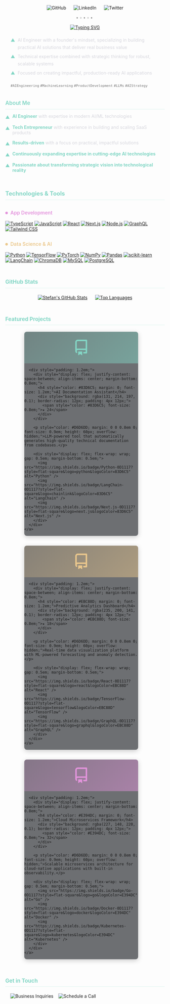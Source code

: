 <div align="center" style="margin: 1em 0;">
  <!-- Social Links -->
  <div style="margin-bottom: 1em;">
    <a href="https://github.com/ethrdev" style="text-decoration: none; margin: 0 10px; transition: opacity 0.3s;" onmouseover="this.style.opacity=0.7" onmouseout="this.style.opacity=1">
      <img src="https://img.shields.io/badge/GitHub-0D1117?style=for-the-badge&logo=github&logoColor=83D6C5" alt="GitHub" />
    </a>
    <a href="https://linkedin.com/in/yourusername" style="text-decoration: none; margin: 0 10px; transition: opacity 0.3s;" onmouseover="this.style.opacity=0.7" onmouseout="this.style.opacity=1">
      <img src="https://img.shields.io/badge/LinkedIn-0D1117?style=for-the-badge&logo=linkedin&logoColor=83D6C5" alt="LinkedIn" />
    </a>
    <a href="https://twitter.com/yourusername" style="text-decoration: none; margin: 0 10px; transition: opacity 0.3s;" onmouseover="this.style.opacity=0.7" onmouseout="this.style.opacity=1">
      <img src="https://img.shields.io/badge/Twitter-0D1117?style=for-the-badge&logo=twitter&logoColor=83D6C5" alt="Twitter" />
    </a>
  </div>

  <div style="font-family: 'Fira Code', monospace; color: #737373; font-size: 0.9em; margin-bottom: 1em; letter-spacing: 0.3em; line-height: 1.5;">
    <span>✦</span><span>✧</span><span>✦</span><span>✧</span><span>✦</span>
  </div>

  <div style="width: 100%; display: flex; justify-content: center;">
    <a href="https://git.io/typing-svg">
      <img src="https://readme-typing-svg.demolab.com?font=Fira+Code&weight=500&size=18&duration=9000&pause=1000&color=83D6C5&center=true&vCenter=true&width=600&lines=Building+intelligent+solutions+with+AI;Transforming+ideas+into+scalable+product" alt="Typing SVG" />
    </a>
  </div>
</div>

<div style="max-width: 700px; margin: 0 auto; padding: 0 1.2em; color: #D6D6DD; line-height: 1.6; font-size: 1em; margin-top: 1.5em; margin-bottom: 2.5em;">
  <div style="display: flex; align-items: flex-start; margin-bottom: 0.5em; gap: 8px;">
    <span style="color: #83D6C5;">▲</span>
    <span>AI Engineer with a founder's mindset, specializing in building practical AI solutions that deliver real business value</span>
  </div>
  <div style="display: flex; align-items: flex-start; margin-bottom: 0.5em; gap: 8px;">
    <span style="color: #83D6C5;">▲</span>
    <span>Technical expertise combined with strategic thinking for robust, scalable systems</span>
  </div>
  <div style="display: flex; align-items: flex-start; gap: 8px;">
    <span style="color: #83D6C5;">▲</span>
    <span>Focused on creating impactful, production-ready AI applications</span>
  </div>
  
  <!-- Keywords for SEO and better visibility -->
  <div style="margin-top: 1.5em; font-size: 0.9em; color: #737373;">
    <code>#AIEngineering</code> <code>#MachineLearning</code> <code>#ProductDevelopment</code> <code>#LLMs</code> <code>#AIStrategy</code>
  </div>
</div>

<div style="margin: 2em 0 1.5em 0;">
  <h3 style="color: #83D6C5; margin: 0 0 0.8em 0; font-size: 1.2em; font-weight: 600; border-bottom: 1px solid rgba(131, 214, 197, 0.3); padding-bottom: 0.5em;">About Me</h3>
  <div style="display: flex; flex-direction: column; align-items: flex-start; margin-bottom: 0.5em; gap: 8px;">
    <div style="display: flex; align-items: flex-start; margin-bottom: 0.5em; gap: 8px;">
      <span style="color: #83D6C5; flex-shrink: 0; margin-top: 0.2em;">▲</span>
      <span style="color: #D6D6DD;"><strong style="color: #83D6C5;">AI Engineer</strong> with expertise in modern AI/ML technologies</span>
    </div>
    <div style="display: flex; align-items: flex-start; margin-bottom: 0.5em; gap: 8px;">
      <span style="color: #83D6C5; flex-shrink: 0; margin-top: 0.2em;">▲</span>
      <span style="color: #D6D6DD;"><strong style="color: #83D6C5;">Tech Entrepreneur</strong> with experience in building and scaling SaaS products</span>
    </div>
    <div style="display: flex; align-items: flex-start; margin-bottom: 0.5em; gap: 8px;">
      <span style="color: #83D6C5; flex-shrink: 0; margin-top: 0.2em;">▲</span>
      <span style="color: #D6D6DD;"><strong style="color: #83D6C5;">Results-driven</strong> with a focus on practical, impactful solutions</span>
    </div>
    <div style="display: flex; align-items: flex-start; margin-bottom: 0.5em; gap: 8px;">
      <span style="color: #83D6C5; flex-shrink: 0; margin-top: 0.2em;">▲</span>
      <span style="color: #D6D6DD;"><strong style="color: #83D6C5;">Continuously expanding expertise in cutting-edge AI technologies</strong></span>
    </div>
    <div style="display: flex; align-items: flex-start; gap: 8px;">
      <span style="color: #83D6C5; flex-shrink: 0; margin-top: 0.2em;">▲</span>
      <span style="color: #D6D6DD;"><strong style="color: #83D6C5;">Passionate about transforming strategic vision into technological reality</strong></span>
    </div>
  </div>
</div>


<h3 align="left" style="color: #83D6C5 !important; margin-top: 3em; margin-bottom: 1.5em; font-size: 1.3em; border-bottom: 1px solid rgba(131, 214, 197, 0.3); padding-bottom: 0.5em;">
  <font color="#83D6C5">Technologies & Tools</font>
</h3>

<h4 align="left" style="color: #E394DC !important; margin: 2em 0 1em 0; font-size: 1.1em; font-weight: 600; display: flex; align-items: center; gap: 8px;">
  <span style="display: inline-block; width: 8px; height: 8px; background-color: #E394DC; border-radius: 50%;"></span>
  <font color="#E394DC">App Development</font>
</h4>



[![TypeScript](https://img.shields.io/badge/TypeScript-0D1117?style=for-the-badge&logo=typescript&logoColor=E394DC)](https://www.typescriptlang.org/)
[![JavaScript](https://img.shields.io/badge/JavaScript-0D1117?style=for-the-badge&logo=javascript&logoColor=E394DC)](https://developer.mozilla.org/en-US/docs/Web/JavaScript)
[![React](https://img.shields.io/badge/React-0D1117?style=for-the-badge&logo=react&logoColor=E394DC)](https://reactjs.org/)
[![Next.js](https://img.shields.io/badge/Next.js-0D1117?style=for-the-badge&logo=nextdotjs&logoColor=E394DC)](https://nextjs.org/)
[![Node.js](https://img.shields.io/badge/Node.js-0D1117?style=for-the-badge&logo=nodedotjs&logoColor=E394DC)](https://nodejs.org/)
[![GraphQL](https://img.shields.io/badge/GraphQL-0D1117?style=for-the-badge&logo=graphql&logoColor=E394DC)](https://graphql.org/)
[![Tailwind CSS](https://img.shields.io/badge/Tailwind_CSS-0D1117?style=for-the-badge&logo=tailwindcss&logoColor=E394DC)](https://tailwindcss.com/)



<h4 align="left" style="color: #EBC88D !important; margin: 2em 0 1em 0; font-size: 1.1em; font-weight: 600; display: flex; align-items: center; gap: 8px;">
  <span style="display: inline-block; width: 8px; height: 8px; background-color: #EBC88D; border-radius: 50%;"></span>
  <span style="color: #EBC88D">Data Science & AI</span>
</h4>

[![Python](https://img.shields.io/badge/Python-0D1117?style=for-the-badge&logo=python&logoColor=EBC88D)](https://www.python.org/)
[![TensorFlow](https://img.shields.io/badge/TensorFlow-0D1117?style=for-the-badge&logo=tensorflow&logoColor=EBC88D)](https://www.tensorflow.org/)
[![PyTorch](https://img.shields.io/badge/PyTorch-0D1117?style=for-the-badge&logo=pytorch&logoColor=EBC88D)](https://pytorch.org/)
[![NumPy](https://img.shields.io/badge/NumPy-0D1117?style=for-the-badge&logo=numpy&logoColor=EBC88D)](https://numpy.org/)
[![Pandas](https://img.shields.io/badge/Pandas-0D1117?style=for-the-badge&logo=pandas&logoColor=EBC88D)](https://pandas.pydata.org/)
[![scikit-learn](https://img.shields.io/badge/scikit--learn-0D1117?style=for-the-badge&logo=scikit-learn&logoColor=EBC88D)](https://scikit-learn.org/)
[![LangChain](https://img.shields.io/badge/LangChain-0D1117?style=for-the-badge&logo=langchain&logoColor=EBC88D)](https://python.langchain.com/)
[![ChromaDB](https://img.shields.io/badge/ChromaDB-0D1117?style=for-the-badge&logo=chromium&logoColor=EBC88D)](https://www.trychroma.com/)
[![MySQL](https://img.shields.io/badge/MySQL-0D1117?style=for-the-badge&logo=mysql&logoColor=EBC88D)](https://www.mysql.com/)
[![PostgreSQL](https://img.shields.io/badge/PostgreSQL-0D1117?style=for-the-badge&logo=postgresql&logoColor=EBC88D)](https://www.postgresql.org/)

<h3 align="left" style="color: #83D6C5 !important; margin-top: 3em; margin-bottom: 1em; font-size: 1.2em; border-bottom: 1px solid rgba(131, 214, 197, 0.3); padding-bottom: 0.5em;">
  <font color="#83D6C5">GitHub Stats</font>
</h3>

<div style="display: flex; justify-content: center; gap: 1.5rem; flex-wrap: wrap; margin: 1.5em 0;">
  <a href="https://github.com/ethrdev" style="transition: transform 0.3s;" onmouseover="this.style.transform='scale(1.02)'" onmouseout="this.style.transform='scale(1)'">
    <img alt="Stefan's GitHub Stats" src="https://github-readme-stats.vercel.app/api?username=ethrdev&show_icons=true&bg_color=0D1117&hide_border=true&title_color=83D6C5&text_color=D6D6DD&icon_color=83D6C5&ring_color=EBC88D&include_all_commits=true&count_private=true&hide=issues,contribs&card_width=495" />
  </a>
  <a href="https://github.com/ethrdev?tab=repositories" style="transition: transform 0.3s;" onmouseover="this.style.transform='scale(1.02)'" onmouseout="this.style.transform='scale(1)'">
    <img alt="Top Languages" src="https://github-readme-stats.vercel.app/api/top-langs/?username=ethrdev&layout=compact&bg_color=0D1117&hide_border=true&border_color=2D3748&title_color=83D6C5&text_color=D6D6DD&icon_color=83D6C5&card_width=445&text_bold=false&hide=html,css,scss&langs_count=6&include_private=true&custom_title=Most%20Used%20Languages&border_radius=6&locale=en&cache_seconds=7200" />
  </a>
</div>

<h3 align="left" style="color: #83D6C5 !important; margin-top: 3em; margin-bottom: 1em; font-size: 1.2em; border-bottom: 1px solid rgba(131, 214, 197, 0.3); padding-bottom: 0.5em;">
  <font color="#83D6C5">Featured Projects</font>
</h3>

<div style="display: flex; flex-wrap: wrap; justify-content: center; gap: 1.5rem; margin: 1.5em 0 3em 0;">
  <!-- Project 1 -->
  <div style="max-width: 360px; min-width: 300px; border-radius: 8px; overflow: hidden; box-shadow: 0 4px 16px rgba(0,0,0,0.2); background: rgba(14, 17, 23, 0.6); transition: all 0.3s; margin-bottom: 0.5em;" onmouseover="this.style.transform='translateY(-5px)'; this.style.boxShadow='0 10px 20px rgba(0,0,0,0.3)'" onmouseout="this.style.transform='translateY(0)'; this.style.boxShadow='0 4px 16px rgba(0,0,0,0.2)'">
    <a href="https://github.com/ethrdev/project-name-1" style="text-decoration: none;">
      <div style="height: 100px; background: linear-gradient(135deg, rgba(131, 214, 197, 0.2) 0%, rgba(131, 214, 197, 0.5) 100%); display: flex; align-items: center; justify-content: center;">
        <svg height="50" width="50" viewBox="0 0 16 16" version="1.1" style="fill: #83D6C5;">
          <path d="M2 2.5A2.5 2.5 0 0 1 4.5 0h8.75a.75.75 0 0 1 .75.75v12.5a.75.75 0 0 1-.75.75h-2.5a.75.75 0 0 1 0-1.5h1.75v-2h-8a1 1 0 0 0-.714 1.7a.75.75 0 1 1-1.072 1.05A2.495 2.495 0 0 1 2 11.5Zm10.5-1h-8a1 1 0 0 0-1 1v6.708A2.486 2.486 0 0 1 4.5 9h8ZM5 12.25a.25.25 0 0 1 .25-.25h3.5a.25.25 0 0 1 .25.25v3.25a.25.25 0 0 1-.4.2l-1.45-1.087a.249.249 0 0 0-.3 0L5.4 15.7a.25.25 0 0 1-.4-.2Z"></path>
        </svg>
      </div>
      
      <div style="padding: 1.2em;">
        <div style="display: flex; justify-content: space-between; align-items: center; margin-bottom: 0.8em;">
          <h4 style="color: #83D6C5; margin: 0; font-size: 1.2em;">AI Documentation Assistant</h4>
          <div style="background: rgba(131, 214, 197, 0.1); border-radius: 12px; padding: 4px 12px;">
            <span style="color: #83D6C5; font-size: 0.8em;">★ 24</span>
          </div>
        </div>
        
        <p style="color: #D6D6DD; margin: 0 0 0.8em 0; font-size: 0.9em; height: 60px; overflow: hidden;">LLM-powered tool that automatically generates high-quality technical documentation from codebases.</p>
        
        <div style="display: flex; flex-wrap: wrap; gap: 0.5em; margin-bottom: 0.5em;">
          <img src="https://img.shields.io/badge/Python-0D1117?style=flat-square&logo=python&logoColor=83D6C5" alt="Python" />
          <img src="https://img.shields.io/badge/LangChain-0D1117?style=flat-square&logo=chainlink&logoColor=83D6C5" alt="LangChain" />
          <img src="https://img.shields.io/badge/Next.js-0D1117?style=flat-square&logo=next.js&logoColor=83D6C5" alt="Next.js" />
        </div>
      </div>
    </a>
  </div>

  <!-- Project 2 -->
  <div style="max-width: 360px; min-width: 300px; border-radius: 8px; overflow: hidden; box-shadow: 0 4px 16px rgba(0,0,0,0.2); background: rgba(14, 17, 23, 0.6); transition: all 0.3s; margin-bottom: 0.5em;" onmouseover="this.style.transform='translateY(-5px)'; this.style.boxShadow='0 10px 20px rgba(0,0,0,0.3)'" onmouseout="this.style.transform='translateY(0)'; this.style.boxShadow='0 4px 16px rgba(0,0,0,0.2)'">
    <a href="https://github.com/ethrdev/project-name-2" style="text-decoration: none;">
      <div style="height: 100px; background: linear-gradient(135deg, rgba(235, 200, 141, 0.2) 0%, rgba(235, 200, 141, 0.5) 100%); display: flex; align-items: center; justify-content: center;">
        <svg height="50" width="50" viewBox="0 0 16 16" version="1.1" style="fill: #EBC88D;">
          <path d="M2 2.5A2.5 2.5 0 0 1 4.5 0h8.75a.75.75 0 0 1 .75.75v12.5a.75.75 0 0 1-.75.75h-2.5a.75.75 0 0 1 0-1.5h1.75v-2h-8a1 1 0 0 0-.714 1.7a.75.75 0 1 1-1.072 1.05A2.495 2.495 0 0 1 2 11.5Zm10.5-1h-8a1 1 0 0 0-1 1v6.708A2.486 2.486 0 0 1 4.5 9h8ZM5 12.25a.25.25 0 0 1 .25-.25h3.5a.25.25 0 0 1 .25.25v3.25a.25.25 0 0 1-.4.2l-1.45-1.087a.249.249 0 0 0-.3 0L5.4 15.7a.25.25 0 0 1-.4-.2Z"></path>
        </svg>
      </div>
      
      <div style="padding: 1.2em;">
        <div style="display: flex; justify-content: space-between; align-items: center; margin-bottom: 0.8em;">
          <h4 style="color: #EBC88D; margin: 0; font-size: 1.2em;">Predictive Analytics Dashboard</h4>
          <div style="background: rgba(235, 200, 141, 0.1); border-radius: 12px; padding: 4px 12px;">
            <span style="color: #EBC88D; font-size: 0.8em;">★ 18</span>
          </div>
        </div>
        
        <p style="color: #D6D6DD; margin: 0 0 0.8em 0; font-size: 0.9em; height: 60px; overflow: hidden;">Real-time data visualization platform with ML-powered forecasting and anomaly detection.</p>
        
        <div style="display: flex; flex-wrap: wrap; gap: 0.5em; margin-bottom: 0.5em;">
          <img src="https://img.shields.io/badge/React-0D1117?style=flat-square&logo=react&logoColor=EBC88D" alt="React" />
          <img src="https://img.shields.io/badge/TensorFlow-0D1117?style=flat-square&logo=tensorflow&logoColor=EBC88D" alt="TensorFlow" />
          <img src="https://img.shields.io/badge/GraphQL-0D1117?style=flat-square&logo=graphql&logoColor=EBC88D" alt="GraphQL" />
        </div>
      </div>
    </a>
  </div>

  <!-- Project 3 -->
  <div style="max-width: 360px; min-width: 300px; border-radius: 8px; overflow: hidden; box-shadow: 0 4px 16px rgba(0,0,0,0.2); background: rgba(14, 17, 23, 0.6); transition: all 0.3s; margin-bottom: 0.5em;" onmouseover="this.style.transform='translateY(-5px)'; this.style.boxShadow='0 10px 20px rgba(0,0,0,0.3)'" onmouseout="this.style.transform='translateY(0)'; this.style.boxShadow='0 4px 16px rgba(0,0,0,0.2)'">
    <a href="https://github.com/ethrdev/project-name-3" style="text-decoration: none;">
      <div style="height: 100px; background: linear-gradient(135deg, rgba(227, 148, 220, 0.2) 0%, rgba(227, 148, 220, 0.5) 100%); display: flex; align-items: center; justify-content: center;">
        <svg height="50" width="50" viewBox="0 0 16 16" version="1.1" style="fill: #E394DC;">
          <path d="M2 2.5A2.5 2.5 0 0 1 4.5 0h8.75a.75.75 0 0 1 .75.75v12.5a.75.75 0 0 1-.75.75h-2.5a.75.75 0 0 1 0-1.5h1.75v-2h-8a1 1 0 0 0-.714 1.7a.75.75 0 1 1-1.072 1.05A2.495 2.495 0 0 1 2 11.5Zm10.5-1h-8a1 1 0 0 0-1 1v6.708A2.486 2.486 0 0 1 4.5 9h8ZM5 12.25a.25.25 0 0 1 .25-.25h3.5a.25.25 0 0 1 .25.25v3.25a.25.25 0 0 1-.4.2l-1.45-1.087a.249.249 0 0 0-.3 0L5.4 15.7a.25.25 0 0 1-.4-.2Z"></path>
        </svg>
      </div>
      
      <div style="padding: 1.2em;">
        <div style="display: flex; justify-content: space-between; align-items: center; margin-bottom: 0.8em;">
          <h4 style="color: #E394DC; margin: 0; font-size: 1.2em;">Cloud Microservices Framework</h4>
          <div style="background: rgba(227, 148, 220, 0.1); border-radius: 12px; padding: 4px 12px;">
            <span style="color: #E394DC; font-size: 0.8em;">★ 32</span>
          </div>
        </div>
        
        <p style="color: #D6D6DD; margin: 0 0 0.8em 0; font-size: 0.9em; height: 60px; overflow: hidden;">Scalable microservices architecture for cloud-native applications with built-in observability.</p>
        
        <div style="display: flex; flex-wrap: wrap; gap: 0.5em; margin-bottom: 0.5em;">
          <img src="https://img.shields.io/badge/Go-0D1117?style=flat-square&logo=go&logoColor=E394DC" alt="Go" />
          <img src="https://img.shields.io/badge/Docker-0D1117?style=flat-square&logo=docker&logoColor=E394DC" alt="Docker" />
          <img src="https://img.shields.io/badge/Kubernetes-0D1117?style=flat-square&logo=kubernetes&logoColor=E394DC" alt="Kubernetes" />
        </div>
      </div>
    </a>
  </div>
</div>

<h3 align="left" style="color: #83D6C5 !important; margin-top: 3em; margin-bottom: 1em; font-size: 1.2em; border-bottom: 1px solid rgba(131, 214, 197, 0.3); padding-bottom: 0.5em;">
  <font color="#83D6C5">Get in Touch</font>
</h3>

<div style="display: flex; justify-content: flex-start; gap: 1rem; flex-wrap: wrap; margin: 1.5em 0;">
  <a href="mailto:s.einert@proton.me" style="text-decoration: none; transition: transform 0.3s, opacity 0.3s;" onmouseover="this.style.transform='scale(1.03)'; this.style.opacity='0.9'" onmouseout="this.style.transform='scale(1)'; this.style.opacity='1'">
    <img alt="Business Inquiries" src="https://img.shields.io/badge/Got_an_exciting_project%3F-Let's_build_together-83D6C5?style=for-the-badge&labelColor=0D1117&color=83D6C5">
  </a>
  <a href="mailto:patterns.absorbed@proton.me" target="_blank" style="text-decoration: none; transition: transform 0.3s, opacity 0.3s;" onmouseover="this.style.transform='scale(1.03)'; this.style.opacity='0.9'" onmouseout="this.style.transform='scale(1)'; this.style.opacity='1'">
    <img alt="Schedule a Call" src="https://img.shields.io/badge/Virtual_coffee%3F-Let's_find_a_time-EBC88D?style=for-the-badge&labelColor=0D1117&color=EBC88D">
  </a>
</div>
